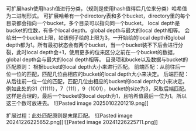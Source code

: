 
可扩展hash使用hash值进行分类，（规则是使用hash值得后几位来分类）哈希值为二进制形式。
可扩展哈希有一个directory表和多个bucket，directory里的每个目录都会指向一个bucket，多个目录可以指向同一个bucket。
local depth是bucket的位数，有多个local depth。global depth与最大的local depth相等。
会给出一个bucket上限，如该例子给的上限为3，一开始给的local depth和global depth都为1。所有最初状态会有两个bucket，当一个bucket装不下后会进行分裂，此时local depth会+1，使用更多的位来区分之前在一个bucket的数据，global depth会与最大的local depth相等。
目录项和bucke以及数据与bucket的匹配原则：
根据bucket的local depth大小来进行匹配。
前端匹配：从前往后一位一位的匹配，匹配几位由相应的bucket的local depth大小来决定。
后端匹配：从后往前一位一位的匹配，匹配几位由相应的bucket的local depth大小来决定。
例如此处的31（11111），7（111），9（1001），bucket的size为3，采取后端匹配。这样是合理的，最后一个bucket的local depth为1，且哈希值最后一位为1。所以这三个数可放进去。
![[Pasted image 20250102201219.png]]

扩展过程：此处匹配原则是末尾匹配。
![[Pasted image 20241226225652.png]]![[Pasted image 20241226225711.png]]